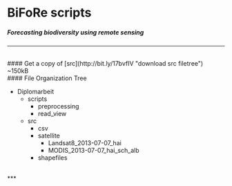 # BiFoRe scripts
##### Forecasting biodiversity using remote sensing
***
<br/>
#### Get a copy of [src](http://bit.ly/17bvfIV "download src filetree") ~150kB
<br/>
#### File Organization Tree

+ Diplomarbeit
    + scripts
        + preprocessing
        + read_view
    + src
        + csv
        + satellite
            + Landsat8_2013-07-07_hai
            + MODIS_2013-07-07_hai_sch_alb
        + shapefiles

<br/>
***
<br/>